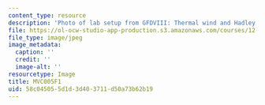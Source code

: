 ```yaml
---
content_type: resource
description: 'Photo of lab setup from GFDVIII: Thermal wind and Hadley circulation.'
file: https://ol-ocw-studio-app-production.s3.amazonaws.com/courses/12-003-atmosphere-ocean-and-climate-dynamics-fall-2008/58c045055d1d3d403711d50a73b62b19_MVC005F1.jpg
file_type: image/jpeg
image_metadata:
  caption: ''
  credit: ''
  image-alt: ''
resourcetype: Image
title: MVC005F1
uid: 58c04505-5d1d-3d40-3711-d50a73b62b19
---
```

